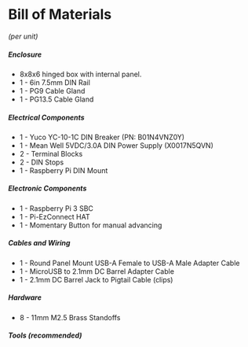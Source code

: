 # Bill of Materials
*(per unit)*


##### Enclosure
* 8x8x6 hinged box with internal panel.
* 1 - 6in 7.5mm DIN Rail
* 1 - PG9 Cable Gland
* 1 - PG13.5 Cable Gland


##### Electrical Components
* 1 - Yuco YC-10-1C DIN Breaker (PN: B01N4VNZ0Y)
* 1 - Mean Well 5VDC/3.0A DIN Power Supply (X0017N5QVN)
* 2 - Terminal Blocks
* 2 - DIN Stops
* 1 - Raspberry Pi DIN Mount


##### Electronic Components
* 1 - Raspberry Pi 3 SBC
* 1 - Pi-EzConnect HAT
* 1 - Momentary Button for manual advancing


##### Cables and Wiring
* 1 - Round Panel Mount USB-A Female to USB-A Male Adapter Cable
* 1 - MicroUSB to 2.1mm DC Barrel Adapter Cable
* 1 - 2.1mm DC Barrel Jack to Pigtail Cable (clips)


##### Hardware
* 8 - 11mm M2.5 Brass Standoffs


##### Tools *(recommended)*
